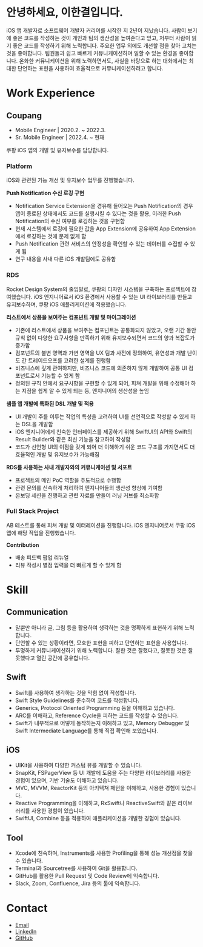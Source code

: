 # 안녕하세요, 이한결입니다.

iOS 앱 개발자로 소프트웨어 개발자 커리어를 시작한 지 2년이 지났습니다. 사람이 보기에 좋은 코드를 작성하는 것이 개인과 팀의 생산성을 높여준다고 믿고, 저부터 사람이 읽기 좋은 코드를 작성하기 위해 노력합니다. 주요한 업무 외에도 개선할 점을 찾아 고치는 것을 좋아합니다. 팀원들과 쉽고 빠르게 커뮤니케이션하며 일할 수 있는 환경을 좋아합니다. 온화한 커뮤니케이션을 위해 노력하면서도, 사실을 바탕으로 하는 대화에서는 최대한 단언하는 표현을 사용하여 효율적으로 커뮤니케이션하려고 합니다.

# Work Experience

## Coupang

- Mobile Engineer | 2020.2. ~ 2022.3.
- Sr. Mobile Engineer | 2022.4. ~ 현재

쿠팡 iOS 앱의 개발 및 유지보수를 담당합니다.

### Platform

iOS와 관련된 기능 개선 및 유지보수 업무를 진행했습니다.

**Push Notification 수신 로깅 구현**

- Notification Service Extension을 경유해 들어오는 Push Notification의 경우 앱이 종료된 상태에서도 코드를 실행시킬 수 있다는 것을 활용, 이러한 Push Notification의 수신 여부를 로깅하는 것을 구현함
- 현재 시스템에서 로깅에 필요한 값을 App Extension에 공유하여 App Extension에서 로깅하는 것에 문제 없게 함
- Push Notification 관련 서비스의 안정성을 확인할 수 있는 데이터를 수집할 수 있게 됨
- 연구 내용을 사내 다른 iOS 개발팀에도 공유함

### RDS

Rocket Design System의 줄임말로, 쿠팡의 디자인 시스템을 구축하는 프로젝트에 참여했습니다. iOS 엔지니어로서 iOS 환경에서 사용할 수 있는 UI 라이브러리를 만들고 유지보수하며, 쿠팡 iOS 애플리케이션에 적용했습니다.

**리스트에서 상품을 보여주는 컴포넌트 개발 및 마이그레이션**

- 기존에 리스트에서 상품을 보여주는 컴포넌트는 공통화되지 않았고, 오랜 기간 동안 규칙 없이 다양한 요구사항을 만족하기 위해 유지보수되면서 코드의 양과 복잡도가 증가함
- 컴포넌트의 불변 영역과 가변 영역을 UX 팀과 사전에 정의하여, 유연성과 개발 난이도 간 트레이드오프를 고려한 설계를 진행함
- 비즈니스에 깊게 관여하지만, 비즈니스 코드에 의존하지 않게 개발하여 공통 UI 컴포넌트로서 기능할 수 있게 함
- 정의된 규칙 안에서 요구사항을 구현할 수 있게 되어, 피쳐 개발을 위해 수정해야 하는 지점을 쉽게 알 수 있게 되는 등, 엔지니어의 생산성을 높임

**샘플 앱 개발에 특화된 DSL 개발 및 적용**

- UI 개발이 주를 이루는 작업의 특성을 고려하여 UI를 선언적으로 작성할 수 있게 하는 DSL을 개발함
- iOS 엔지니어에게 친숙한 인터페이스를 제공하기 위해 SwiftUI의 API와 Swift의 Result Builder와 같은 최신 기능을 참고하여 작성함
- 코드가 선언형 UI의 이점을 갖게 되어 더 이해하기 쉬운 코드 구조를 가지면서도 더 효율적인 개발 및 유지보수가 가능해짐

**RDS를 사용하는 사내 개발자와의 커뮤니케이션 및 서포트**

- 프로젝트의 메인 PoC 역할을 주도적으로 수행함
- 관련 문의를 신속하게 처리하여 엔지니어들의 생산성 향상에 기여함
- 온보딩 세션을 진행하고 관련 자료를 만들어 러닝 커브를 최소화함

### Full Stack Project

AB 테스트를 통해 피쳐 개발 및 이터레이션을 진행합니다. iOS 엔지니어로서 쿠팡 iOS 앱에 해당 작업을 진행했습니다.

**Contribution**

- 배송 피드백 팝업 리뉴얼
- 리뷰 작성시 별점 입력을 더 빠르게 할 수 있게 함

# Skill

## Communication

- 말뿐만 아니라 글, 그림 등을 활용하여 생각하는 것을 명확하게 표현하기 위해 노력합니다.
- 단언할 수 있는 상황이라면, 모호한 표현을 피하고 단언하는 표현을 사용합니다.
- 투명하게 커뮤니케이션하기 위해 노력합니다. 잘한 것은 잘했다고, 잘못한 것은 잘못했다고 열린 공간에 공유합니다.

## Swift

- Swift를 사용하여 생각하는 것을 막힘 없이 작성합니다.
- Swift Style Guidelines를 준수하여 코드를 작성합니다.
- Generics, Protocol Oriented Programming 등을 이해하고 있습니다.
- ARC를 이해하고, Reference Cycle을 피하는 코드를 작성할 수 있습니다.
- Swift가 내부적으로 어떻게 동작하는지 이해하고 있고, Memory Debugger 및 Swift Intermediate Language를 통해 직접 확인해 보았습니다.

## iOS

- UIKit을 사용하여 다양한 커스텀 뷰를 개발할 수 있습니다.
- SnapKit, FSPagerView 등 UI 개발에 도움을 주는 다양한 라이브러리를 사용한 경험이 있으며, 기반 기술도 이해하고 있습니다.
- MVC, MVVM, ReactorKit 등의 아키텍쳐 패턴을 이해하고, 사용한 경험이 있습니다.
- Reactive Programming을 이해하고, RxSwift나 ReactiveSwift와 같은 라이브러리를 사용한 경험이 있습니다. 
- SwiftUI, Combine 등을 적용하여 애플리케이션을 개발한 경험이 있습니다.

## Tool

- Xcode에 친숙하며, Instruments를 사용한 Profiling을 통해 성능 개선점을 찾을 수 있습니다.
- Terminal과 Sourcetree를 사용하여 Git을 활용합니다.
- GitHub를 활용한 Pull Request 및 Code Review에 익숙합니다.
- Slack, Zoom, Confluence, Jira 등의 툴에 익숙합니다.

# Contact

- [Email](mailto:yoohan95@gmail.com)
- [LinkedIn](https://www.linkedin.com/in/한결-이-463750152/)
- [GitHub](https://github.com/presto95)
